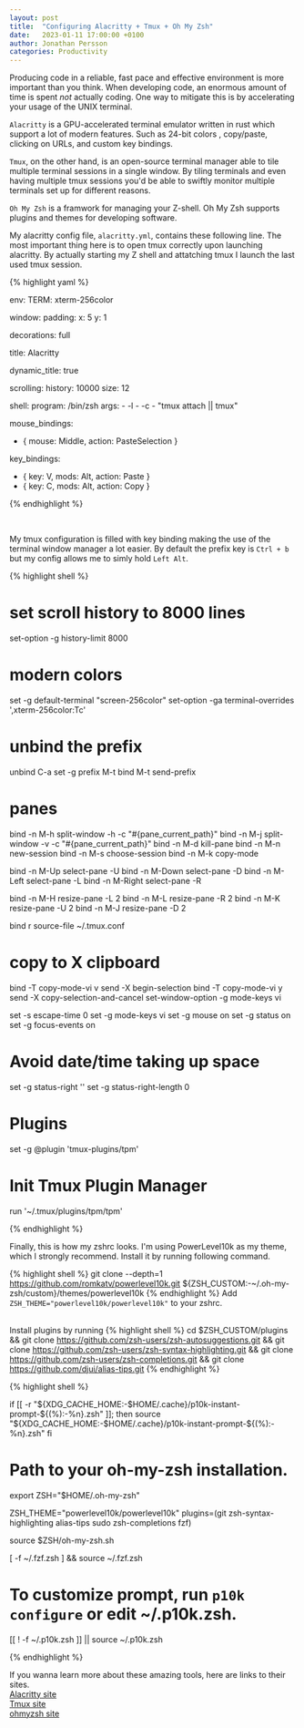 ```yaml
---
layout: post
title:  "Configuring Alacritty + Tmux + Oh My Zsh"
date:   2023-01-11 17:00:00 +0100
author: Jonathan Persson
categories: Productivity
---
```

Producing code in a reliable, fast pace and effective environment is more important than you think. When developing code, an enormous amount of time is spent *not* actually coding. One way to mitigate this is by accelerating your usage of the UNIX terminal.

`Alacritty` is a GPU-accelerated terminal emulator written in rust which support a lot of modern features. Such as 24-bit colors , copy/paste, clicking on URLs, and custom key bindings.

`Tmux`, on the other hand, is an open-source terminal manager able to tile multiple terminal sessions in a single window. By tiling terminals and even having multiple tmux sessions you'd be able to swiftly monitor multiple terminals set up for different reasons.

`Oh My Zsh` is a framwork for managing your Z-shell. Oh My Zsh supports plugins and themes for developing software.

My alacritty config file, `alacritty.yml`, contains these following line. The most important thing here is to open tmux correctly upon launching alacritty. By actually starting my Z shell and attatching tmux I launch the last used tmux session.

{% highlight yaml %}

env:
  TERM: xterm-256color

window:
  padding:
    x: 5
    y: 1

  decorations: full

  title: Alacritty

  dynamic_title: true

scrolling:
  history: 10000
  size: 12

shell:
  program: /bin/zsh
  args:
    - -l
    - -c
    - "tmux attach || tmux"

mouse_bindings:
  - { mouse: Middle, action: PasteSelection }

key_bindings:
  - { key: V, mods: Alt, action: Paste }
  - { key: C, mods: Alt, action: Copy }

{% endhighlight %}

<br>

My tmux configuration is filled with key binding making the use of the terminal window manager a lot easier. By default the prefix key is `Ctrl + b` but my config allows me to simly hold `Left Alt`.

{% highlight shell %}
# set scroll history to 8000 lines
set-option -g history-limit 8000

# modern colors
set -g default-terminal "screen-256color"
set-option -ga terminal-overrides ',xterm-256color:Tc'

# unbind the prefix
unbind C-a
set -g prefix M-t
bind M-t send-prefix

# panes
bind -n M-h split-window -h -c "#{pane_current_path}"
bind -n M-j split-window -v -c "#{pane_current_path}"
bind -n M-d kill-pane
bind -n M-n new-session
bind -n M-s choose-session
bind -n M-k copy-mode

bind -n M-Up select-pane -U 
bind -n M-Down select-pane -D
bind -n M-Left select-pane -L 
bind -n M-Right select-pane -R 

bind -n M-H resize-pane -L 2
bind -n M-L resize-pane -R 2
bind -n M-K resize-pane -U 2
bind -n M-J resize-pane -D 2

bind r source-file ~/.tmux.conf

# copy to X clipboard
bind -T copy-mode-vi v send -X begin-selection
bind -T copy-mode-vi y send -X copy-selection-and-cancel
set-window-option -g mode-keys vi

set -s escape-time 0
set -g mode-keys vi
set -g mouse on
set -g status on
set -g focus-events on

# Avoid date/time taking up space
set -g status-right ''
set -g status-right-length 0

# Plugins
set -g @plugin 'tmux-plugins/tpm'

# Init Tmux Plugin Manager
run '~/.tmux/plugins/tpm/tpm'

{% endhighlight %}


Finally, this is how my zshrc looks. I'm using PowerLevel10k as my theme, which I strongly recommend. 
Install it by running following command.

{% highlight shell %}
git clone --depth=1 https://github.com/romkatv/powerlevel10k.git ${ZSH_CUSTOM:-~/.oh-my-zsh/custom}/themes/powerlevel10k
{% endhighlight %}
Add `ZSH_THEME="powerlevel10k/powerlevel10k"` to your zshrc.
<br>
<br>

Install plugins by running
{% highlight shell %}
cd $ZSH_CUSTOM/plugins && git clone https://github.com/zsh-users/zsh-autosuggestions.git
&& git clone https://github.com/zsh-users/zsh-syntax-highlighting.git 
&& git clone https://github.com/zsh-users/zsh-completions.git
&& git clone https://github.com/djui/alias-tips.git
{% endhighlight %}


{% highlight shell %}

if [[ -r "${XDG_CACHE_HOME:-$HOME/.cache}/p10k-instant-prompt-${(%):-%n}.zsh" ]]; then
  source "${XDG_CACHE_HOME:-$HOME/.cache}/p10k-instant-prompt-${(%):-%n}.zsh"
fi

# Path to your oh-my-zsh installation.
export ZSH="$HOME/.oh-my-zsh"

ZSH_THEME="powerlevel10k/powerlevel10k"
plugins=(git zsh-syntax-highlighting alias-tips sudo zsh-completions fzf)

source $ZSH/oh-my-zsh.sh

[ -f ~/.fzf.zsh ] && source ~/.fzf.zsh

# To customize prompt, run `p10k configure` or edit ~/.p10k.zsh.
[[ ! -f ~/.p10k.zsh ]] || source ~/.p10k.zsh


{% endhighlight %}

If you wanna learn more about these amazing tools, here are links to their sites.
<br>
[Alacritty site][alacritty-site]
<br>
[Tmux site][tmux-site]
<br>
[ohmyzsh site][ohmyzsh-site]
<br>

[alacritty-site]: https://alacritty.org/
[tmux-site]:   https://github.com/tmux/tmux
[ohmyzsh-site]: https://ohmyz.sh/
